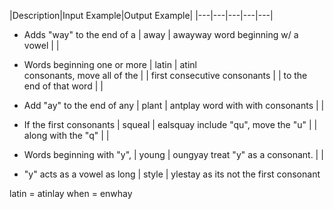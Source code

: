 |Description|Input Example|Output Example| 
|---|---|---|---|---|



- Adds "way" to the end of a  |  away   | awayway
word beginning w/ a vowel     |         | 

- Words beginning one or more |  latin  | atinl  
consonants, move all of the   |         | 
first consecutive consonants  |         |
to the end of that word       |         |

- Add "ay" to the end of any  |  plant  | antplay
word with with consonants     |         | 

- If the first consonants     | squeal  | ealsquay
include "qu", move the "u"    |         |
along with the "q"            |         |

- Words beginning with "y",   | young   | oungyay
treat "y" as a consonant.     |         |

- "y" acts as a vowel as long | style   | ylestay
as its not the first consonant

latin = atinlay
when = enwhay